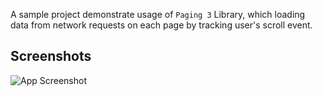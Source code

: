 

A sample project demonstrate usage of `Paging 3` Library, which loading data from network requests on each page by tracking user's scroll event.


## Screenshots

![App Screenshot](https://user-images.githubusercontent.com/60019872/192165204-83969d32-1998-4411-b628-e789e2cf3d9d.png)

